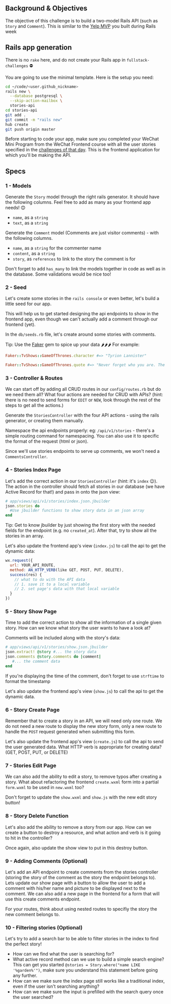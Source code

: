 ## Background & Objectives

The objective of this challenge is to build a two-model Rails API  (such as `Story` and `Comment`).
This is similar to the [Yelp MVP](https://kitt.lewagon.com/camps/194/challenges?path=05-Rails/03-Rails-story-Comments/02-Yelp-MVP) you built during Rails week



## Rails app generation

There is no `rake` here, and do not create your Rails app in `fullstack-challenges` ⛔

You are going to use the minimal template. Here is the setup you need:

```bash
cd ~/code/<user.github_nickname>
rails new \
  --database postgresql \
  --skip-action-mailbox \
  stories-api
cd stories-api
git add .
git commit -m "rails new"
hub create
git push origin master
```

Before starting to code your app, make sure you completed your WeChat Mini Program from the WeChat Frontend course with all the user stories specified in the [challenges of that day](https://kitt.lewagon.com/camps/236/challenges?path=04-Front-End/09-WX-MP-Frontend/01-WX-MP-Frontend-01). This is the frontend application for which you'll be making the API.

## Specs

### 1 - Models

Generate the `Story` model through the right rails generator. It should have the following columns. Feel free to add as many as your frontend app needs! 😊

- `name`, as a `string`
- `text`, as a `string`

Generate the `Comment` model (Comments are just visitor comments) - with the following columns.

- `name`, as a `string` for the commenter name
- `content`, as a `string`
- `story`, as `references` to link to the story the comment is for

Don't forget to add `has_many` to link the models together in code as well as in the database. Some validations would be nice too!

### 2 - Seed

Let's create some stories in the `rails console` or even better, let's build a little seed for our app.

This will help us to get started designing the api endpoints to show in the frontend app, even though we can't actually add a comment through our frontend (yet).

In the `db/seeds.rb` file, let's create around some stories with comments.

Tip: Use the [Faker](https://github.com/stympy/faker/) gem to spice up your data 🌶️🌶️🌶️  For example:

```ruby
Faker::TvShows::GameOfThrones.character #=> "Tyrion Lannister"

Faker::TvShows::GameOfThrones.quote #=> "Never forget who you are. The rest of the world won't. Wear it like an armor and it can never be used against you."
```

### 3 - Controller & Routes

We can start off by adding all CRUD routes in our `config/routes.rb` but do we need them all? What four actions are needed for CRUD with APIs? (hint: there is no need to send forms for `EDIT` or `NEW`, look through the rest of the steps to get all the actions.)

Generate the  `StoriesController` with the four API actions - using the rails generator, or creating them manually.

Namespace the api endpoints properly:  eg: `/api/v1/stories` - there's a simple routing command for namespacing. You can also use it to specific the format of the request (html or json).

Since we'll use stories endpoints to serve up comments, we won't need a `CommentsController`.


### 4 - Stories Index Page

Let's add the correct action in our `StoriesController` (hint: it's `index` 😉). The action in the controller should fetch all stories in our database (we have Active Record for that!) and pass in onto the json view:

```ruby
# app/views/api/v1/stories/index.json.jbuilder
json.stories do
  #Use jbuilder functions to show story data in an json array
end
```

Tip: Get to know jbuilder by just showing the first story with the needed fields for the endpoint (e.g. no `created_at`).  After that, try to show all the stories in an array.

Let's also update the frontend app's view (`index.js`)  to call the api to get the dynamic data:

```js
wx.request({
  url: YOUR_API_ROUTE,
  method: AN_HTTP_VERB(like GET, POST, PUT, DELETE),
  success(res) {
    // what to do with the API data
    // 1. save it to a local variable
    // 2. set page's data with that local variable
  }
})
```


### 5 - Story Show Page

Time to add the correct action to show all the information of a single given story. How can we know what story the user wants to have a look at?

Comments will be included along with the story's data:

```ruby
# app/views/api/v1/stories/show.json.jbuilder
json.extract! @story #... the story data
json.comments @story.comments do |comment|
   #... the comment data
end
```

If you're displaying the time of the comment, don't forget to use `strftime` to format the timestamp

Let's also update the frontend app's view (`show.js`)  to call the api to get the dynamic data.

### 6 - Story Create Page

Remember that to create a story in an API, we will need only one route. We do not need a new route to display the new story form, only a new route to handle the `POST` request generated when submitting this form.

Let's also update the frontend app's view (`create.js`)  to call the api to send the user generated data. What HTTP verb is appropriate for creating data? (GET, POST, PUT, or DELETE)


### 7 - Stories Edit Page

We can also add the ability to edit a story, to remove typos after creating a story. What about refactoring the frontend `create.wxml` form into a partial `form.wxml` to be used in `new.wxml` too?

Don't forget to update the `show.wxml` and `show.js` with the new edit story button!

### 8 - Story Delete Function

Let's also add the ability to remove a story from our app. How can we create a button to destroy a resource, and what action and verb is it going to hit in the controller?

Once again, also update the show view to put in this destroy button.


### 9 - Adding Comments  (Optional)

Let's add an API endpoint to create comments from the stories controller (storing the story of the comment as the story the endpoint belongs to). Lets update our show page with a button to allow the user to add a comment with his/her name and picture to be displayed next to the comment. We can also add a new page in the frontend for a form that will use this create comments endpoint.

For your routes, think about using nested routes to specifiy the story the new comment belongs to.


### 10 - Filtering stories (Optional)

Let's try to add a search bar to be able to filter stories in the index to find the perfect story!

- How can we find what the user is searching for?
- What active record method can we use to build a simple search engine? This can get you started `@stories = Story.where("name LIKE '%garden%'")`, make sure you understand this statement before going any further.
- How can we make sure the index page still works like a traditional index, even if the user isn't searching anything?
- How can we make sure the input is prefilled with the search query once the user searched?
